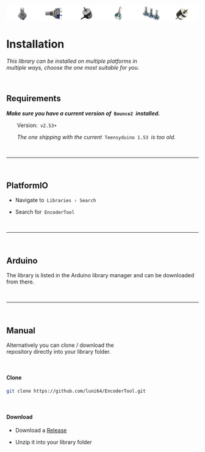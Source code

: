 
[![Banner]][Overview]

# Installation

*This library can be installed on multiple platforms in* <br>
*multiple ways, choose the one most suitable for you.*

<br>

## Requirements

***Make sure you have a current version of* `Bounce2` *installed.***

  Version: `v2.53+`
    
  *The one shipping with the current* `Teensyduino 1.53` *is too old.*

<br>

---

<br>

## PlatformIO

- Navigate to `Libraries › Search`

- Search for `EncoderTool`


<br>

---

<br>

## Arduino

The library is listed in the Arduino library manager and can be downloaded from there.

<br>

---

<br>

## Manual

Alternatively you can clone / download the <br>
repository directly into your library folder.

<br>

#### Clone

```sh
git clone https://github.com/luni64/EncoderTool.git
```

<br>

#### Download

- Download a [Release]

- Unzip it into your library folder


<!----------------------------------------------------------------------------->

[Release]: https://github.com/luni64/EncoderTool/releases
[Overview]: Overview.md
[Banner]: ../Resources/Image/Banner/Current.png


